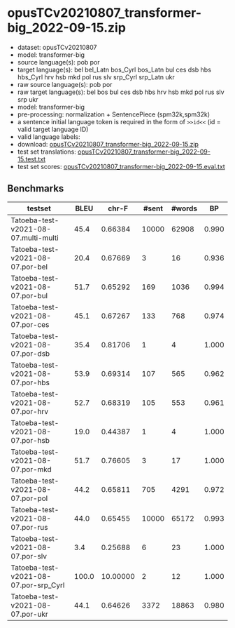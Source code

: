 # opusTCv20210807_transformer-big_2022-09-15.zip

* dataset: opusTCv20210807
* model: transformer-big
* source language(s): pob por
* target language(s): bel bel_Latn bos_Cyrl bos_Latn bul ces dsb hbs hbs_Cyrl hrv hsb mkd pol rus slv srp_Cyrl srp_Latn ukr
* raw source language(s): pob por
* raw target language(s): bel bos bul ces dsb hbs hrv hsb mkd pol rus slv srp ukr
* model: transformer-big
* pre-processing: normalization + SentencePiece (spm32k,spm32k)
* a sentence initial language token is required in the form of `>>id<<` (id = valid target language ID)
* valid language labels: 
* download: [opusTCv20210807_transformer-big_2022-09-15.zip](https://object.pouta.csc.fi/Tatoeba-MT-models/por-sla/opusTCv20210807_transformer-big_2022-09-15.zip)
* test set translations: [opusTCv20210807_transformer-big_2022-09-15.test.txt](https://object.pouta.csc.fi/Tatoeba-MT-models/por-sla/opusTCv20210807_transformer-big_2022-09-15.test.txt)
* test set scores: [opusTCv20210807_transformer-big_2022-09-15.eval.txt](https://object.pouta.csc.fi/Tatoeba-MT-models/por-sla/opusTCv20210807_transformer-big_2022-09-15.eval.txt)

## Benchmarks

| testset | BLEU  | chr-F | #sent | #words | BP |
|---------|-------|-------|-------|--------|----|
| Tatoeba-test-v2021-08-07.multi-multi 	| 45.4 	| 0.66384 	| 10000 	| 62908 	| 0.990 |
| Tatoeba-test-v2021-08-07.por-bel 	| 20.4 	| 0.67669 	| 3 	| 16 	| 0.936 |
| Tatoeba-test-v2021-08-07.por-bul 	| 51.7 	| 0.65292 	| 169 	| 1036 	| 0.994 |
| Tatoeba-test-v2021-08-07.por-ces 	| 45.1 	| 0.67267 	| 133 	| 768 	| 0.974 |
| Tatoeba-test-v2021-08-07.por-dsb 	| 35.4 	| 0.81706 	| 1 	| 4 	| 1.000 |
| Tatoeba-test-v2021-08-07.por-hbs 	| 53.9 	| 0.69314 	| 107 	| 565 	| 0.962 |
| Tatoeba-test-v2021-08-07.por-hrv 	| 52.7 	| 0.68319 	| 105 	| 553 	| 0.961 |
| Tatoeba-test-v2021-08-07.por-hsb 	| 19.0 	| 0.44387 	| 1 	| 4 	| 1.000 |
| Tatoeba-test-v2021-08-07.por-mkd 	| 51.7 	| 0.76605 	| 3 	| 17 	| 1.000 |
| Tatoeba-test-v2021-08-07.por-pol 	| 44.2 	| 0.65811 	| 705 	| 4291 	| 0.972 |
| Tatoeba-test-v2021-08-07.por-rus 	| 44.0 	| 0.65455 	| 10000 	| 65172 	| 0.993 |
| Tatoeba-test-v2021-08-07.por-slv 	| 3.4 	| 0.25688 	| 6 	| 23 	| 1.000 |
| Tatoeba-test-v2021-08-07.por-srp_Cyrl 	| 100.0 	| 10.00000 	| 2 	| 12 	| 1.000 |
| Tatoeba-test-v2021-08-07.por-ukr 	| 44.1 	| 0.64626 	| 3372 	| 18863 	| 0.980 |


